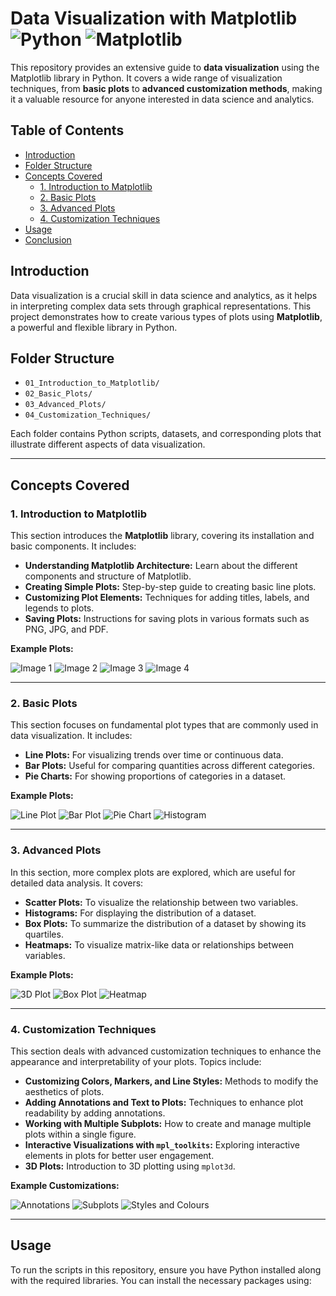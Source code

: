 # **Data Visualization with Matplotlib** ![Python](https://img.shields.io/badge/python-v3.8+-blue.svg) ![Matplotlib](https://img.shields.io/badge/matplotlib-v3.3.4-blue.svg)

This repository provides an extensive guide to **data visualization** using the Matplotlib library in Python. It covers a wide range of visualization techniques, from **basic plots** to **advanced customization methods**, making it a valuable resource for anyone interested in data science and analytics.

## **Table of Contents**

- [Introduction](#introduction)
- [Folder Structure](#folder-structure)
- [Concepts Covered](#concepts-covered)
  - [1. Introduction to Matplotlib](#1-introduction-to-matplotlib)
  - [2. Basic Plots](#2-basic-plots)
  - [3. Advanced Plots](#3-advanced-plots)
  - [4. Customization Techniques](#4-customization-techniques)
- [Usage](#usage)
- [Conclusion](#conclusion)

## **Introduction**

Data visualization is a crucial skill in data science and analytics, as it helps in interpreting complex data sets through graphical representations. This project demonstrates how to create various types of plots using **Matplotlib**, a powerful and flexible library in Python.

## **Folder Structure**

- `01_Introduction_to_Matplotlib/`
- `02_Basic_Plots/`
- `03_Advanced_Plots/`
- `04_Customization_Techniques/`


Each folder contains Python scripts, datasets, and corresponding plots that illustrate different aspects of data visualization.

---

## **Concepts Covered**

### **1. Introduction to Matplotlib**

This section introduces the **Matplotlib** library, covering its installation and basic components. It includes:

- **Understanding Matplotlib Architecture:** Learn about the different components and structure of Matplotlib.
- **Creating Simple Plots:** Step-by-step guide to creating basic line plots.
- **Customizing Plot Elements:** Techniques for adding titles, labels, and legends to plots.
- **Saving Plots:** Instructions for saving plots in various formats such as PNG, JPG, and PDF.

**Example Plots:**

![Image 1](https://github.com/SokandeSujal/Data-Science-Experiment-5/blob/main/1.%20Introduction%20to%20MatplotLib/1.png)
![Image 2](https://github.com/SokandeSujal/Data-Science-Experiment-5/blob/main/1.%20Introduction%20to%20MatplotLib/2.png)
![Image 3](https://github.com/SokandeSujal/Data-Science-Experiment-5/blob/main/1.%20Introduction%20to%20MatplotLib/3.png)
![Image 4](https://github.com/SokandeSujal/Data-Science-Experiment-5/blob/main/1.%20Introduction%20to%20MatplotLib/4.png)

---

### **2. Basic Plots**

This section focuses on fundamental plot types that are commonly used in data visualization. It includes:

- **Line Plots:** For visualizing trends over time or continuous data.
- **Bar Plots:** Useful for comparing quantities across different categories.
- **Pie Charts:** For showing proportions of categories in a dataset.

**Example Plots:**

![Line Plot](https://github.com/SokandeSujal/Data-Science-Experiment-5/blob/main/2.%20Basic%20Plots/Line%20Plot.png)
![Bar Plot](https://github.com/SokandeSujal/Data-Science-Experiment-5/blob/main/2.%20Basic%20Plots/Bar%20Plot.png)
![Pie Chart](https://github.com/SokandeSujal/Data-Science-Experiment-5/blob/main/2.%20Basic%20Plots/Pie%20Chart.png)
![Histogram](https://github.com/SokandeSujal/Data-Science-Experiment-5/blob/main/2.%20Basic%20Plots/Histogram.png)

---

### **3. Advanced Plots**

In this section, more complex plots are explored, which are useful for detailed data analysis. It covers:

- **Scatter Plots:** To visualize the relationship between two variables.
- **Histograms:** For displaying the distribution of a dataset.
- **Box Plots:** To summarize the distribution of a dataset by showing its quartiles.
- **Heatmaps:** To visualize matrix-like data or relationships between variables.

**Example Plots:**

![3D Plot](https://github.com/SokandeSujal/Data-Science-Experiment-5/blob/main/3.%20Advanced%20Plots/3D%20Plot.png)
![Box Plot](https://github.com/SokandeSujal/Data-Science-Experiment-5/blob/main/3.%20Advanced%20Plots/Box%20Plot.png)
![Heatmap](https://github.com/SokandeSujal/Data-Science-Experiment-5/blob/main/3.%20Advanced%20Plots/Heatmap.png)

---

### **4. Customization Techniques**

This section deals with advanced customization techniques to enhance the appearance and interpretability of your plots. Topics include:

- **Customizing Colors, Markers, and Line Styles:** Methods to modify the aesthetics of plots.
- **Adding Annotations and Text to Plots:** Techniques to enhance plot readability by adding annotations.
- **Working with Multiple Subplots:** How to create and manage multiple plots within a single figure.
- **Interactive Visualizations with `mpl_toolkits`:** Exploring interactive elements in plots for better user engagement.
- **3D Plots:** Introduction to 3D plotting using `mplot3d`.

**Example Customizations:**

![Annotations](https://github.com/SokandeSujal/Data-Science-Experiment-5/blob/main/4.%20Matplotlib%20Visualization%20Tips%20Customization%20and%20Subplots/Anotations.png)
![Subplots](https://github.com/SokandeSujal/Data-Science-Experiment-5/blob/main/4.%20Matplotlib%20Visualization%20Tips%20Customization%20and%20Subplots/Subplots.png)
![Styles and Colours](https://github.com/SokandeSujal/Data-Science-Experiment-5/blob/main/4.%20Matplotlib%20Visualization%20Tips%20Customization%20and%20Subplots/Styles%20and%20Colour.png)

---

## **Usage**

To run the scripts in this repository, ensure you have Python installed along with the required libraries. You can install the necessary packages using:
